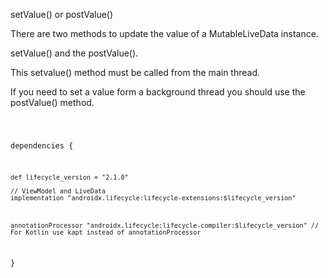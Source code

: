 setValue() or postValue()

There are two methods to update the value of a MutableLiveData instance.

setValue() and the postValue().

This setvalue() method must be called from the main thread.

If you need to set a value form a background thread you should use the postValue() method.

<code>
  
dependencies {



    def lifecycle_version = "2.1.0"

    // ViewModel and LiveData
    implementation "androidx.lifecycle:lifecycle-extensions:$lifecycle_version"
	


    annotationProcessor "androidx.lifecycle:lifecycle-compiler:$lifecycle_version" // For Kotlin use kapt instead of annotationProcessor
	
	
   
}

</code>




